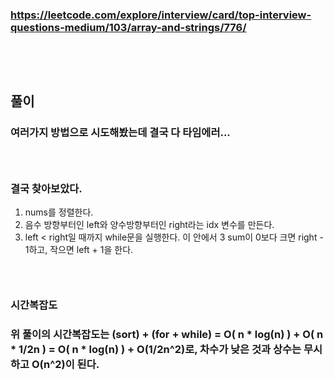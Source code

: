 ### https://leetcode.com/explore/interview/card/top-interview-questions-medium/103/array-and-strings/776/
### <br/><br/>

## 풀이
### 여러가지 방법으로 시도해봤는데 결국 다 타임에러...
### <br/>

### 결국 찾아보았다.
1. nums를 정렬한다.
2. 음수 방향부터인 left와 양수방향부터인 right라는 idx 변수를 만든다.
3. left < right일 때까지 while문을 실행한다. 이 안에서 3 sum이 0보다 크면 right - 1하고, 작으면 left + 1을 한다.
### <br/>

### 시간복잡도
### 위 풀이의 시간복잡도는 (sort) + (for + while) = O( n * log(n) ) + O( n * 1/2n ) = O( n * log(n) ) + O(1/2n^2)로, 차수가 낮은 것과 상수는 무시하고 O(n^2)이 된다.
